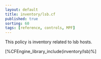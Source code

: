 ```yaml
---
layout: default
title: inventory/lsb.cf
published: true
sorting: 60
tags: [reference, controls, MPF]
---
```


This policy is inventory related to lsb hosts.

[%CFEngine_library_include(inventory/lsb)%]

